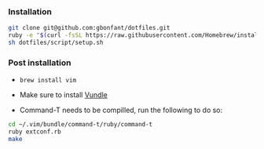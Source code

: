 ### Installation

```bash
git clone git@github.com:gbonfant/dotfiles.git
ruby -e "$(curl -fsSL https://raw.githubusercontent.com/Homebrew/install/master/install)"
sh dotfiles/script/setup.sh
```
### Post installation
- ``brew install vim ``

- Make sure to install [Vundle](https://github.com/gmarik/Vundle.vim)

- Command-T needs to be compilled, run the following to do so:
```bash
cd ~/.vim/bundle/command-t/ruby/command-t
ruby extconf.rb
make
```
